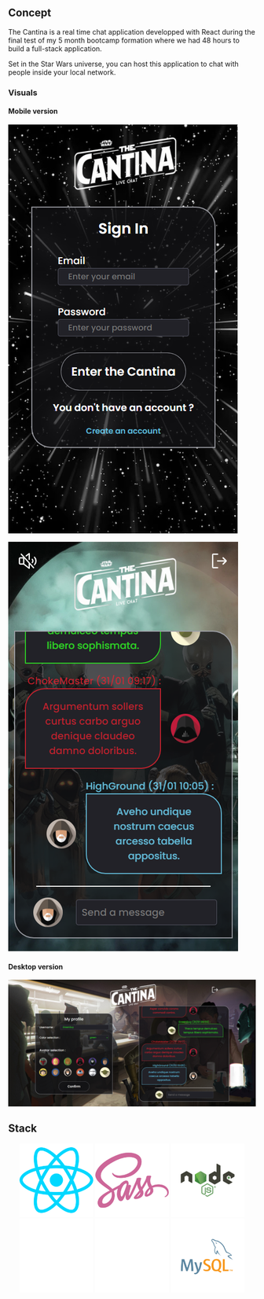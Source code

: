 ## Concept

The Cantina is a real time chat application developped with React during the final test of my 5 month bootcamp formation where we had 48 hours to build a full-stack application.

Set in the Star Wars universe, you can host this application to chat with people inside your local network.

### Visuals

#### Mobile version

![Page Sign In mobile](./frontend/src/ressources/readme/SignIn-Result-Mobile.png)

![Page de Chat mobile](./frontend/src/ressources/readme/Cantina-Result-Mobile.png)

#### Desktop version

![Page de Chat Desktop](./frontend/src/ressources/readme/Cantina-Result-Desktop.png)

## Stack

<p align="center">
  <a href="https://react.dev" style="color: transparent;"><img src="./frontend/src/ressources/readme/react.svg"  target="_blank" rel="noreferrer" width=150 /></a>
  <a href="https://sass-lang.com" style="color: transparent;"><img src="./frontend/src/ressources/readme/sass.svg" target="_blank" rel="noreferrer" width=150 /></a>
  <a href="https://nodejs.org/en" style="color: transparent;"><img src="./frontend/src/ressources/readme/node.svg" target="_blank" rel="noreferrer"  width=150 /></a>
  <a href="https://expressjs.com/fr" style="color: transparent;"><img src="./frontend/src/ressources/readme/express.svg" target="_blank" rel="noreferrer"  width=150 /></a>
  <a href="https://socket.io/" style="color: transparent;"><img src="./frontend/src/ressources/readme/socket.svg" target="_blank" rel="noreferrer"  width=150 /></a>
  <a href="https://www.mysql.com/fr/" style="color: transparent;"><img src="./frontend/src/ressources/readme/mysql.svg" target="_blank" rel="noreferrer"  width=150 /></a>
</p>
